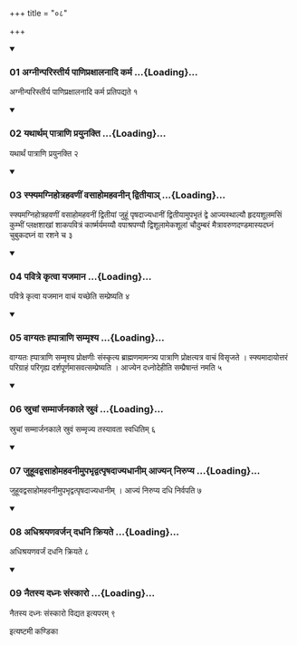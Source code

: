 +++
title = "०८"

+++

<div class="js_include" includetitle="true" newlevelforh1="3" unfilled="" url="/vedAH_yajuH/taittirIyam/sUtram/ApastambaH/shrautam/vishvAsa-prastutiH/07/08/01_agnInparistIrya_pANipraxAlanAdi_karma.md">
<details open><summary><h3>01 अग्नीन्परिस्तीर्य पाणिप्रक्षालनादि कर्म ...{Loading}...</h3></summary>

अग्नीन्परिस्तीर्य पाणिप्रक्षालनादि कर्म प्रतिपद्यते १
</details>
</div>

<div class="js_include collapsed" newlevelforh1="4" title="सर्वाष् टीकाः" url="/vedAH_yajuH/taittirIyam/sUtram/ApastambaH/shrautam/sarvASh_TIkAH/07/08/01_agnInparistIrya_pANipraxAlanAdi_karma.md"> </div>



<div class="js_include collapsed" newlevelforh1="4" title="मूलम्" url="/vedAH_yajuH/taittirIyam/sUtram/ApastambaH/shrautam/mUlam/07/08/01_agnInparistIrya_pANipraxAlanAdi_karma.md"> </div>


<div class="js_include" includetitle="true" newlevelforh1="3" unfilled="" url="/vedAH_yajuH/taittirIyam/sUtram/ApastambaH/shrautam/vishvAsa-prastutiH/07/08/02_yathArtham_pAtrANi_prayunakti.md">
<details open><summary><h3>02 यथार्थम् पात्राणि प्रयुनक्ति ...{Loading}...</h3></summary>

यथार्थं पात्राणि प्रयुनक्ति २
</details>
</div>

<div class="js_include collapsed" newlevelforh1="4" title="सर्वाष् टीकाः" url="/vedAH_yajuH/taittirIyam/sUtram/ApastambaH/shrautam/sarvASh_TIkAH/07/08/02_yathArtham_pAtrANi_prayunakti.md"> </div>



<div class="js_include collapsed" newlevelforh1="4" title="मूलम्" url="/vedAH_yajuH/taittirIyam/sUtram/ApastambaH/shrautam/mUlam/07/08/02_yathArtham_pAtrANi_prayunakti.md"> </div>


<div class="js_include" includetitle="true" newlevelforh1="3" unfilled="" url="/vedAH_yajuH/taittirIyam/sUtram/ApastambaH/shrautam/vishvAsa-prastutiH/07/08/03_sphyamagnihotrahavaNIM_vasAhomahavanIn_dvitIyA~n.md">
<details open><summary><h3>03 स्फ्यमग्निहोत्रहवणीं वसाहोमहवनीन् द्वितीयाञ् ...{Loading}...</h3></summary>

स्फ्यमग्निहोत्रहवणीं वसाहोमहवनीं द्वितीयां जुहूं पृषदाज्यधानीं द्वितीयामुपभृतं द्वे आज्यस्थाल्यौ हृदयशूलमसिं कुम्भीं प्लक्षशाखां शाकपवित्रं कार्ष्मर्यमय्यौ वपाश्रपण्यौ द्विशूलामेकशूलां चौदुम्बरं मैत्रावरुणदण्डमास्यदघ्नं चुबुकदघ्नं वा रशने च ३
</details>
</div>

<div class="js_include collapsed" newlevelforh1="4" title="सर्वाष् टीकाः" url="/vedAH_yajuH/taittirIyam/sUtram/ApastambaH/shrautam/sarvASh_TIkAH/07/08/03_sphyamagnihotrahavaNIM_vasAhomahavanIn_dvitIyA~n.md"> </div>



<div class="js_include collapsed" newlevelforh1="4" title="मूलम्" url="/vedAH_yajuH/taittirIyam/sUtram/ApastambaH/shrautam/mUlam/07/08/03_sphyamagnihotrahavaNIM_vasAhomahavanIn_dvitIyA~n.md"> </div>


<div class="js_include" includetitle="true" newlevelforh1="3" unfilled="" url="/vedAH_yajuH/taittirIyam/sUtram/ApastambaH/shrautam/vishvAsa-prastutiH/07/08/04_pavitre_kRtvA_yajamAna.md">
<details open><summary><h3>04 पवित्रे कृत्वा यजमान ...{Loading}...</h3></summary>

पवित्रे कृत्वा यजमान वाचं यच्छेति सम्प्रेष्यति ४
</details>
</div>

<div class="js_include collapsed" newlevelforh1="4" title="सर्वाष् टीकाः" url="/vedAH_yajuH/taittirIyam/sUtram/ApastambaH/shrautam/sarvASh_TIkAH/07/08/04_pavitre_kRtvA_yajamAna.md"> </div>



<div class="js_include collapsed" newlevelforh1="4" title="मूलम्" url="/vedAH_yajuH/taittirIyam/sUtram/ApastambaH/shrautam/mUlam/07/08/04_pavitre_kRtvA_yajamAna.md"> </div>


<div class="js_include" includetitle="true" newlevelforh1="3" unfilled="" url="/vedAH_yajuH/taittirIyam/sUtram/ApastambaH/shrautam/vishvAsa-prastutiH/07/08/05_vAgyataH_hpAtrANi_sammRshya.md">
<details open><summary><h3>05 वाग्यतः ह्पात्राणि सम्मृश्य ...{Loading}...</h3></summary>

वाग्यतः ह्पात्राणि सम्मृश्य प्रोक्षणीः संस्कृत्य ब्राह्मणमामन्त्र्य पात्राणि प्रोक्षत्यत्र वाचं विसृजते । स्फ्यमादायोत्तरं परिग्राहं परिगृह्य दर्शपूर्णमासवत्सम्प्रेष्यति । आज्येन दध्नोदेहीति सम्प्रैषान्तं नमति ५
</details>
</div>

<div class="js_include collapsed" newlevelforh1="4" title="सर्वाष् टीकाः" url="/vedAH_yajuH/taittirIyam/sUtram/ApastambaH/shrautam/sarvASh_TIkAH/07/08/05_vAgyataH_hpAtrANi_sammRshya.md"> </div>



<div class="js_include collapsed" newlevelforh1="4" title="मूलम्" url="/vedAH_yajuH/taittirIyam/sUtram/ApastambaH/shrautam/mUlam/07/08/05_vAgyataH_hpAtrANi_sammRshya.md"> </div>


<div class="js_include" includetitle="true" newlevelforh1="3" unfilled="" url="/vedAH_yajuH/taittirIyam/sUtram/ApastambaH/shrautam/vishvAsa-prastutiH/07/08/06_sruchAM_sammArjanakAle_sruvaM.md">
<details open><summary><h3>06 स्रुचां सम्मार्जनकाले स्रुवं ...{Loading}...</h3></summary>

स्रुचां सम्मार्जनकाले स्रुवं सम्मृज्य तस्यावता स्वधितिम् ६
</details>
</div>

<div class="js_include collapsed" newlevelforh1="4" title="सर्वाष् टीकाः" url="/vedAH_yajuH/taittirIyam/sUtram/ApastambaH/shrautam/sarvASh_TIkAH/07/08/06_sruchAM_sammArjanakAle_sruvaM.md"> </div>



<div class="js_include collapsed" newlevelforh1="4" title="मूलम्" url="/vedAH_yajuH/taittirIyam/sUtram/ApastambaH/shrautam/mUlam/07/08/06_sruchAM_sammArjanakAle_sruvaM.md"> </div>


<div class="js_include" includetitle="true" newlevelforh1="3" unfilled="" url="/vedAH_yajuH/taittirIyam/sUtram/ApastambaH/shrautam/vishvAsa-prastutiH/07/08/07_juhUvadvasAhomahavanImupabhRdvatpRShadAjyadhAnIm_Ajyan_nirupya.md">
<details open><summary><h3>07 जुहूवद्वसाहोमहवनीमुपभृद्वत्पृषदाज्यधानीम् आज्यन् निरुप्य ...{Loading}...</h3></summary>

जुहूवद्वसाहोमहवनीमुपभृद्वत्पृषदाज्यधानीम् । आज्यं निरुप्य दधि निर्वपति ७
</details>
</div>

<div class="js_include collapsed" newlevelforh1="4" title="सर्वाष् टीकाः" url="/vedAH_yajuH/taittirIyam/sUtram/ApastambaH/shrautam/sarvASh_TIkAH/07/08/07_juhUvadvasAhomahavanImupabhRdvatpRShadAjyadhAnIm_Ajyan_nirupya.md"> </div>



<div class="js_include collapsed" newlevelforh1="4" title="मूलम्" url="/vedAH_yajuH/taittirIyam/sUtram/ApastambaH/shrautam/mUlam/07/08/07_juhUvadvasAhomahavanImupabhRdvatpRShadAjyadhAnIm_Ajyan_nirupya.md"> </div>


<div class="js_include" includetitle="true" newlevelforh1="3" unfilled="" url="/vedAH_yajuH/taittirIyam/sUtram/ApastambaH/shrautam/vishvAsa-prastutiH/07/08/08_adhishrayaNavarjan_dadhani_kriyate.md">
<details open><summary><h3>08 अधिश्रयणवर्जन् दधनि क्रियते ...{Loading}...</h3></summary>

अधिश्रयणवर्जं दधनि क्रियते ८
</details>
</div>

<div class="js_include collapsed" newlevelforh1="4" title="सर्वाष् टीकाः" url="/vedAH_yajuH/taittirIyam/sUtram/ApastambaH/shrautam/sarvASh_TIkAH/07/08/08_adhishrayaNavarjan_dadhani_kriyate.md"> </div>



<div class="js_include collapsed" newlevelforh1="4" title="मूलम्" url="/vedAH_yajuH/taittirIyam/sUtram/ApastambaH/shrautam/mUlam/07/08/08_adhishrayaNavarjan_dadhani_kriyate.md"> </div>


<div class="js_include" includetitle="true" newlevelforh1="3" unfilled="" url="/vedAH_yajuH/taittirIyam/sUtram/ApastambaH/shrautam/vishvAsa-prastutiH/07/08/09_naitasya_dadhnaH_saMskAro.md">
<details open><summary><h3>09 नैतस्य दध्नः संस्कारो ...{Loading}...</h3></summary>

नैतस्य दध्नः संस्कारो विद्यत इत्यपरम् ९
</details>
</div>

<div class="js_include collapsed" newlevelforh1="4" title="सर्वाष् टीकाः" url="/vedAH_yajuH/taittirIyam/sUtram/ApastambaH/shrautam/sarvASh_TIkAH/07/08/09_naitasya_dadhnaH_saMskAro.md"> </div>



<div class="js_include collapsed" newlevelforh1="4" title="मूलम्" url="/vedAH_yajuH/taittirIyam/sUtram/ApastambaH/shrautam/mUlam/07/08/09_naitasya_dadhnaH_saMskAro.md"> </div>





  
इत्यष्टमी कण्डिका 

